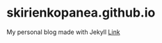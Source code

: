 # skirienkopanea.github.io
My personal blog made with Jekyll
[Link](https://skirienkopanea.github.io/)
